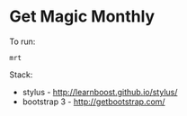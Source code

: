# Get Magic Monthly

To run:

    mrt

Stack:

 * stylus - http://learnboost.github.io/stylus/
 * bootstrap 3 - http://getbootstrap.com/